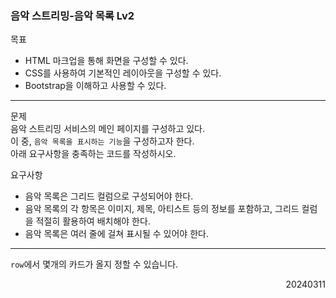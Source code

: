### 음악 스트리밍-음악 목록 Lv2
목표  
  - HTML 마크업을 통해 화면을 구성할 수 있다.
  - CSS를 사용하여 기본적인 레이아웃을 구성할 수 있다.
  - Bootstrap을 이해하고 사용할 수 있다.
---
문제  
음악 스트리밍 서비스의 메인 페이지를 구성하고 있다.  
이 중, `음악 목록을 표시하는 기능`을 구성하고자 한다.  
아래 요구사항을 충족하는 코드를 작성하시오.  

요구사항  
- 음악 목록은 그리드 컬럼으로 구성되어야 한다.
- 음악 목록의 각 항목은 이미지, 제목, 아티스트 등의 정보를 포함하고, 그리드 컬럼을 적절히 활용하여 배치해야 한다.
- 음악 목록은 여러 줄에 걸쳐 표시될 수 있어야 한다.
---
`row`에서 몇개의 카드가 올지 정할 수 있습니다.
<div style="text-align: right">20240311</div>